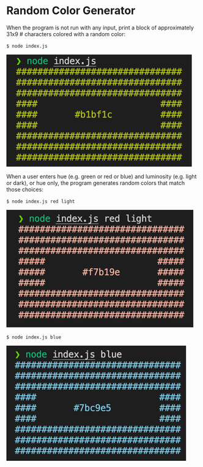 # Random Color Generator

When the program is not run with any input, print a block of approximately 31x9 # characters colored with a random color:

```bash
$ node index.js
```

![random-color-generator](random-color.jpg)

When a user enters hue (e.g. green or red or blue) and luminosity (e.g. light or dark), or hue only, the program generates random colors that match those choices:

```bash
$ node index.js red light
```

![random-color-generator](red-light.jpg)

```bash
$ node index.js blue
```

![random-color-generator](blue.jpg)
